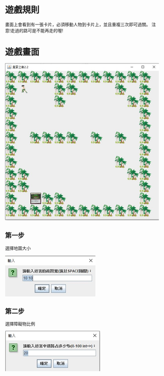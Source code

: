# 遊戲規則
畫面上會看到有一張卡片，必須移動人物到卡片上，並且重複三次即可過關。
注意!走過的路可是不能再走的喔!
# 遊戲畫面
![avatr](image/0.jpg)
## 第一步
選擇地圖大小

![avatr](image/1.jpg)
## 第二步
選擇障礙物比例

![avatr](image/2.jpg)
